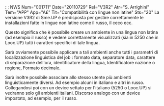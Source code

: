  :  : NWS Num="001711" Date="20110729" Rel="V3R2" Atr="S. Arrighini" Tem="APP" App="A£" Tit="Compatibilità con lingue non latine" Sts="20"
La versione V3R2 di Sme.UP è predisposta per gestire correttamente le installazioni fatte in lingue
non latine come il russo, il ceco ecc.

Questo significa che è possibile creare un ambiente in una lingua non latina (ad esempio il russo) e
vedere correttamente visualizzati (sia in 5250 che in Looc.UP) tutti i caratteri specifici di tale
lingua.

Sarà ovviamente possibile applicare a tali ambienti anche tutti i parametri di localizzazione linguistica del job :  formato data, separatore data, carattere di separazione dell'ora, identificatore della lingua, Identificatore nazione o regione, Formato decimale.

Sarà inoltre possibile associare allo stesso utente più ambienti linguisticamente diversi.
Ad esempio alcuni in italiano e altri in russo.
Collegandosi poi con un device settato per l'italiano (5250 o Looc.UP) si vedranno solo gli ambienti
italiani. Discorso analogo con un device impostato, ad esempio, per il russo.
